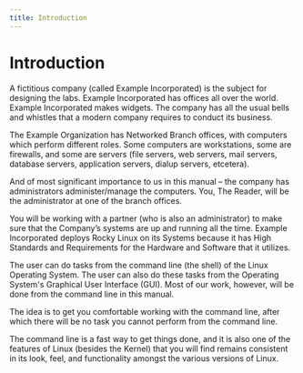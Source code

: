 ```yaml
---
title: Introduction
---
```


# Introduction

A fictitious company (called Example Incorporated) is the subject for designing the labs. Example Incorporated has offices all over the world. Example Incorporated makes widgets. The company has all the usual bells and whistles that a modern company requires to conduct its business.

The Example Organization has Networked Branch offices, with computers which perform different roles. Some computers are workstations, some are firewalls, and some are servers (file servers, web servers, mail servers, database servers, application servers, dialup servers, etcetera).

And of most significant importance to us in this manual – the company has administrators administer/manage the computers. You, The Reader, will be the administrator at one of the branch offices.

You will be working with a partner (who is also an administrator) to make sure that the Company’s systems are up and running all the time. Example Incorporated deploys Rocky Linux on its Systems because it has High Standards and Requirements for the Hardware and Software that it utilizes.

The user can do tasks from the command line (the shell) of the Linux Operating System. The user can also do these tasks from the Operating System's Graphical User Interface (GUI). Most of our work, however, will be done from the command line in this manual.

The idea is to get you comfortable working with the command line, after which there will be no task you cannot perform from the command line.

The command line is a fast way to get things done, and it is also one of the features of Linux (besides the Kernel) that you will find remains consistent in its look, feel, and functionality amongst the various versions of Linux.
